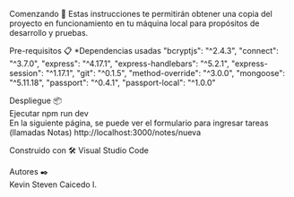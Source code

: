 Comenzando 🚀
  Estas instrucciones te permitirán obtener una copia del proyecto en funcionamiento en tu máquina local para propósitos de desarrollo y pruebas.

Pre-requisitos 📋
  *Dependencias usadas
    "bcryptjs": "^2.4.3",
    "connect": "^3.7.0",
    "express": "^4.17.1",
    "express-handlebars": "^5.2.1",
    "express-session": "^1.17.1",
    "git": "^0.1.5",
    "method-override": "^3.0.0",
    "mongoose": "^5.11.18",
    "passport": "^0.4.1",
    "passport-local": "^1.0.0"  

Despliegue 📦  
  Ejecutar
      npm run dev  
  En la siguiente página, se puede ver el formulario para ingresar tareas (llamadas Notas)
     http://localhost:3000/notes/nueva
     
Construido con 🛠️
  Visual Studio Code

Autores ✒️  
  Kevin Steven Caicedo I. 
